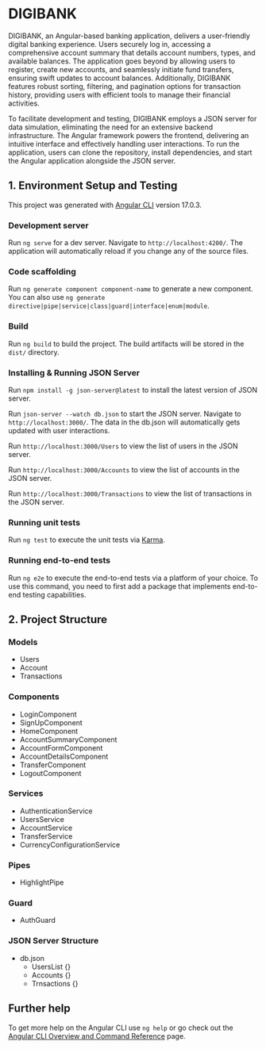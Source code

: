 # DIGIBANK

DIGIBANK, an Angular-based banking application, delivers a user-friendly digital banking experience. Users securely log in, accessing a comprehensive account summary that details account numbers, types, and available balances. The application goes beyond by allowing users to register, create new accounts, and seamlessly initiate fund transfers, ensuring swift updates to account balances. Additionally, DIGIBANK features robust sorting, filtering, and pagination options for transaction history, providing users with efficient tools to manage their financial activities.

To facilitate development and testing, DIGIBANK employs a JSON server for data simulation, eliminating the need for an extensive backend infrastructure. The Angular framework powers the frontend, delivering an intuitive interface and effectively handling user interactions. To run the application, users can clone the repository, install dependencies, and start the Angular application alongside the JSON server.

## 1. Environment Setup and Testing

This project was generated with [Angular CLI](https://github.com/angular/angular-cli) version 17.0.3.

### Development server

Run `ng serve` for a dev server. Navigate to `http://localhost:4200/`. The application will automatically reload if you change any of the source files.

### Code scaffolding

Run `ng generate component component-name` to generate a new component. You can also use `ng generate directive|pipe|service|class|guard|interface|enum|module`.

### Build

Run `ng build` to build the project. The build artifacts will be stored in the `dist/` directory.

### Installing & Running JSON Server

Run `npm install -g json-server@latest` to install the latest version of JSON server. 

Run `json-server --watch db.json` to start the JSON server. Navigate to `http://localhost:3000/`. The data in the db.json will automatically gets updated with user interactions.

Run `http://localhost:3000/Users` to view the list of users in the JSON server.

Run `http://localhost:3000/Accounts` to view the list of accounts in the JSON server.

Run `http://localhost:3000/Transactions` to view the list of transactions in the JSON server.

### Running unit tests

Run `ng test` to execute the unit tests via [Karma](https://karma-runner.github.io).

### Running end-to-end tests

Run `ng e2e` to execute the end-to-end tests via a platform of your choice. To use this command, you need to first add a package that implements end-to-end testing capabilities.

## 2. Project Structure

### Models
* Users
* Account
* Transactions

### Components
* LoginComponent
* SignUpComponent
* HomeComponent
* AccountSummaryComponent
* AccountFormComponent
* AccountDetailsComponent
* TransferComponent
* LogoutComponent

### Services
* AuthenticationService
* UsersService
* AccountService
* TransferService
* CurrencyConfigurationService

### Pipes
* HighlightPipe

### Guard
* AuthGuard

### JSON Server Structure
* db.json
  * UsersList {}
  * Accounts {}
  * Trnsactions {}

## Further help

To get more help on the Angular CLI use `ng help` or go check out the [Angular CLI Overview and Command Reference](https://angular.io/cli) page.

